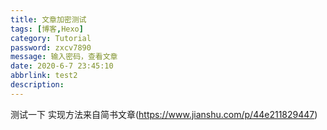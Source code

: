 ```yaml
---
title: 文章加密测试
tags: [博客,Hexo]
category: Tutorial
password: zxcv7890
message: 输入密码，查看文章
date: 2020-6-7 23:45:10
abbrlink: test2
description: 
---
```

测试一下
实现方法来自简书文章(https://www.jianshu.com/p/44e211829447)